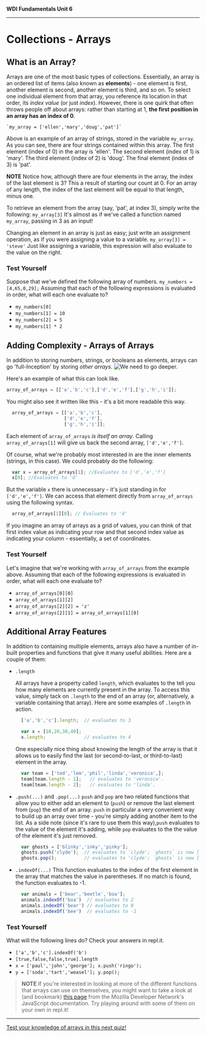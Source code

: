**WDI Fundamentals Unit 6**

---

# Collections - Arrays
## What is an Array?
  Arrays are one of the most basic types of collections. Essentially, an array is an ordered list of items (also known as **elements**) - one element is first, another element is second, another element is third, and so on. To select one individual element from that array, you reference its location in that order, its *index value* (or just *index*). However, there is one quirk that often throws people off about arrays: rather than starting at 1, **the first position in an array has an index of 0**.

    `my_array = ['ellen','mary','doug','pat']`
  Above is an example of an array of strings, stored in the variable `my_array`. As you can see, there are four strings contained within this array.
  The first element (index of 0) in the array is 'ellen'.
  The second element (index of 1) is 'mary'.
  The third element (index of 2) is 'doug'.
  The final element (index of 3) is 'pat'.

**NOTE** Notice how, although there are four elements in the array, the index of the last element is 3? This a result of starting our count at 0. For an array of any length, the index of the last element will be equal to that length, minus one.

  To retrieve an element from the array (say, 'pat', at index 3), simply write the following:
    `my_array[3]`
  It's almost as if we've called a function named `my_array`, passing in 3 as an input!

  Changing an element in an array is just as easy; just write an assignment operation, as if you were assigning a value to a variable.
    `my_array[3] = 'steve'`
  Just like assigning a variable, this expression will also evaluate to the value on the right.

  ### Test Yourself
  Suppose that we've defined the following array of numbers.
    `my_numbers = [4,65,0,29];`
  Assuming that each of the following expressions is evaluated in order, what will each one evaluate to?
  * `my_numbers[0]`
  * `my_numbers[1] = 10`
  * `my_numbers[2] = 5`
  * `my_numbers[1] * 2`

## Adding Complexity - Arrays of Arrays
  In addition to storing numbers, strings, or booleans as elements, arrays can go 'full-Inception' by storing *other arrays*.
    ![We need to go deeper.](http://i1.kym-cdn.com/photos/images/newsfeed/000/531/557/a88.jpg)

  Here's an example of what this can look like.
  ```javascript
  array_of_arrays = [['a','b','c'],['d','e','f'],['g','h','i']];
  ```
  You might also see it written like this - it's a bit more readable this way.
  ```javascript
    array_of_arrays = [['a','b','c'],
                       ['d','e','f'],
                       ['g','h','i']];
  ```
  Each element of `array_of_arrays` *is itself an array*. Calling `array_of_arrays[1]` will give us back the second array, `['d','e','f']`.

  Of course, what we're probably most interested in are the inner elements (strings, in this case). We could probably do the following:
  ```javascript
    var x = array_of_arrays[1]; //Evaluates to ['d','e','f']
    x[0]; //Evaluates to 'd'
  ```
  But the variable `x` there is unnecessary - it's just standing in for `['d','e','f']`. We can access that element directly from `array_of_arrays` using the following syntax.
  ```javascript
    array_of_arrays[1][0]; // Evaluates to 'd'
  ```
  If you imagine an array of arrays as a grid of values, you can think of that first index value as indicating your row and that second index value as indicating your column - essentially, a set of coordinates.

 ### Test Yourself
 Let's imagine that we're working with `array_of_arrays` from the example above. Assuming that each of the following expressions is evaluated in order, what will each one evaluate to?
 * `array_of_arrays[0][0]`
 * `array_of_arrays[1][2]`
 * `array_of_arrays[2][2] = 'z'`
 * `array_of_arrays[2][1] = array_of_arrays[1][0]`

## Additional Array Features

In addition to containing multiple elements, arrays also have a number of in-built properties and functions that give it many useful abilities. Here are a couple of them:

* `.length`

  All arrays have a property called `length`, which evaluates to the tell you how many elements are currently present in the array. To access this value, simply tack on `.length` to the end of an array (or, alternatively, a variable containing that array). Here are some examples of `.length` in action.

  ```javascript
    ['a','b','c'].length;  // evaluates to 3

    var x = [10,20,30,40];
    x.length;              // evaluates to 4
  ```

  One especially nice thing about knowing the length of the array is that it allows us to easily find the last (or second-to-last, or third-to-last) element in the array.

  ```javascript
    var team = ['ted','lem','phil','linda','veronica',];
    team[team.length - 1];   // evaluates to 'veronica'.
    team[team.length - 2];   // evaluates to 'linda'.
  ```

* `.push(...)` and `.pop(...)`
  `push` and `pop` are two related functions that allow you to either add an element to (`push`) or remove the last element from (`pop`) the end of an array. `push` in particular a very convenient way to build up an array over time - you're simply adding another item to the list. As a side note (since it's rare to use them this way),`push` evaluates to the value of the element it's adding, while `pop` evaluates to the the value of the element it's just removed.
    ```javascript
      var ghosts = ['blinky','inky','pinky'];
      ghosts.push('clyde');  // evaluates to 'clyde'; `ghosts` is now ['blinky','inky','pinky','clyde'].
      ghosts.pop();          // evaluates to 'clyde'; `ghosts` is now ['blinky','inky','pinky'] again.
    ```

* `.indexOf(...)`
  This function evaluates to the index of the first element in the array that matches the value in parentheses. If no match is found, the function evaluates to -1.
    ```javascript
      var animals = ['bear','beetle','boa'];
      animals.indexOf('boa')  // evaluates to 2
      animals.indexOf('bear') // evaluates to 0
      animals.indexOf('bee')  // evaluates to -1
    ```

### Test Yourself
What will the following lines do? Check your answers in repl.it.
* `['a','b','c'].indexOf('b')`
* `[true,false,false,true].length`
* `x = ['paul','john','george']; x.push('ringo');`
* `y = ['soda','tart','weasel']; y.pop();`

> **NOTE** If you're interested in looking at more of the different functions that arrays can use on themselves, you might want to take a look at (and bookmark) [this page](https://developer.mozilla.org/en-US/docs/Web/JavaScript/Reference/Global_Objects/Array) from the Mozilla Developer Network's JavaScript documentation. Try playing around with some of them on your own in repl.it!

---
[Test your knowledge of arrays in this next quiz!](03_quiz.md)
